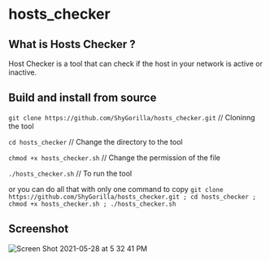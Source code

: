 # hosts_checker

## What is Hosts Checker ?
Host Checker is a tool that can check if the host in your network is active or inactive.

## Build and install from source
`git clone https://github.com/ShyGorilla/hosts_checker.git` // Cloninng the tool

`cd hosts_checker` // Change the directory to the tool

`chmod +x hosts_checker.sh` // Change the permission of the file

`./hosts_checker.sh` // To run the tool

or you can do all that with only one command to copy
`git clone https://github.com/ShyGorilla/hosts_checker.git ; cd hosts_checker ; chmod +x hosts_checker.sh ; ./hosts_checker.sh`

## Screenshot

![Screen Shot 2021-05-28 at 5 32 41 PM](https://user-images.githubusercontent.com/73632576/119994778-fa1fd580-bfdd-11eb-98b1-2dc250a2dcae.jpg)
